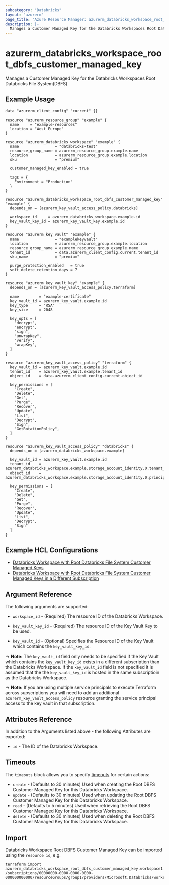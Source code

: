 ```yaml
---
subcategory: "Databricks"
layout: "azurerm"
page_title: "Azure Resource Manager: azurerm_databricks_workspace_root_dbfs_customer_managed_key"
description: |-
  Manages a Customer Managed Key for the Databricks Workspaces Root Databricks File System(DBFS)
---
```


# azurerm_databricks_workspace_root_dbfs_customer_managed_key

Manages a Customer Managed Key for the Databricks Workspaces Root Databricks File System(DBFS)

## Example Usage

```hcl
data "azurerm_client_config" "current" {}

resource "azurerm_resource_group" "example" {
  name     = "example-resources"
  location = "West Europe"
}

resource "azurerm_databricks_workspace" "example" {
  name                = "databricks-test"
  resource_group_name = azurerm_resource_group.example.name
  location            = azurerm_resource_group.example.location
  sku                 = "premium"

  customer_managed_key_enabled = true

  tags = {
    Environment = "Production"
  }
}

resource "azurerm_databricks_workspace_root_dbfs_customer_managed_key" "example" {
  depends_on = [azurerm_key_vault_access_policy.databricks]

  workspace_id     = azurerm_databricks_workspace.example.id
  key_vault_key_id = azurerm_key_vault_key.example.id
}

resource "azurerm_key_vault" "example" {
  name                = "examplekeyvault"
  location            = azurerm_resource_group.example.location
  resource_group_name = azurerm_resource_group.example.name
  tenant_id           = data.azurerm_client_config.current.tenant_id
  sku_name            = "premium"

  purge_protection_enabled   = true
  soft_delete_retention_days = 7
}

resource "azurerm_key_vault_key" "example" {
  depends_on = [azurerm_key_vault_access_policy.terraform]

  name         = "example-certificate"
  key_vault_id = azurerm_key_vault.example.id
  key_type     = "RSA"
  key_size     = 2048

  key_opts = [
    "decrypt",
    "encrypt",
    "sign",
    "unwrapKey",
    "verify",
    "wrapKey",
  ]
}

resource "azurerm_key_vault_access_policy" "terraform" {
  key_vault_id = azurerm_key_vault.example.id
  tenant_id    = azurerm_key_vault.example.tenant_id
  object_id    = data.azurerm_client_config.current.object_id

  key_permissions = [
    "Create",
    "Delete",
    "Get",
    "Purge",
    "Recover",
    "Update",
    "List",
    "Decrypt",
    "Sign",
    "GetRotationPolicy",
  ]
}

resource "azurerm_key_vault_access_policy" "databricks" {
  depends_on = [azurerm_databricks_workspace.example]

  key_vault_id = azurerm_key_vault.example.id
  tenant_id    = azurerm_databricks_workspace.example.storage_account_identity.0.tenant_id
  object_id    = azurerm_databricks_workspace.example.storage_account_identity.0.principal_id

  key_permissions = [
    "Create",
    "Delete",
    "Get",
    "Purge",
    "Recover",
    "Update",
    "List",
    "Decrypt",
    "Sign"
  ]
}
```

## Example HCL Configurations

* [Databricks Workspace with Root Databricks File System Customer Managed Keys](https://github.com/hashicorp/terraform-provider-azurerm/tree/main/examples/databricks/customer-managed-key/dbfs)
* [Databricks Workspace with Root Databricks File System Customer Managed Keys in a Different Subscription](https://github.com/hashicorp/terraform-provider-azurerm/tree/main/examples/databricks/customer-managed-key/dbfs-cross-subscription)

## Argument Reference

The following arguments are supported:

* `workspace_id` - (Required) The resource ID of the Databricks Workspace.

* `key_vault_key_id` - (Required) The resource ID of the Key Vault Key to be used.

* `key_vault_id` - (Optional) Specifies the Resource ID of the Key Vault which contains the `key_vault_key_id`.

-> **Note:** The `key_vault_id` field only needs to be specified if the Key Vault which contains the `key_vault_key_id` exists in a different subscription than the Databricks Workspace. If the `key_vault_id` field is not specified it is assumed that the the `key_vault_key_id` is hosted in the same subscriptioin as the Databricks Workspace.

-> **Note:** If you are using multiple service principals to execute Terraform across supscriptions you will need to add an additional `azurerm_key_vault_access_policy` resource granting the service principal access to the key vault in that subscription.

## Attributes Reference

In addition to the Arguments listed above - the following Attributes are exported:

* `id` - The ID of the Databricks Workspace.

## Timeouts

The `timeouts` block allows you to specify [timeouts](https://www.terraform.io/language/resources/syntax#operation-timeouts) for certain actions:

* `create` - (Defaults to 30 minutes) Used when creating the Root DBFS Customer Managed Key for this Databricks Workspace.
* `update` - (Defaults to 30 minutes) Used when updating the Root DBFS Customer Managed Key for this Databricks Workspace.
* `read` - (Defaults to 5 minutes) Used when retrieving the Root DBFS Customer Managed Key for this Databricks Workspace.
* `delete` - (Defaults to 30 minutes) Used when deleting the Root DBFS Customer Managed Key for this Databricks Workspace.

## Import

Databricks Workspace Root DBFS Customer Managed Key can be imported using the `resource id`, e.g.

```shell
terraform import azurerm_databricks_workspace_root_dbfs_customer_managed_key.workspace1 /subscriptions/00000000-0000-0000-0000-000000000000/resourceGroups/group1/providers/Microsoft.Databricks/workspaces/workspace1
```

